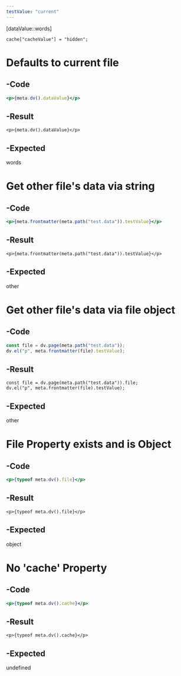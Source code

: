 ```yaml
---
testValue: "current"
---
```

[dataValue::words]
```dataviewjs
cache["cacheValue"] = "hidden";
```

# Defaults to current file
## -Code
```jsx
<p>{meta.dv().dataValue}</p>
```

## -Result
```jsx:
<p>{meta.dv().dataValue}</p>
```

## -Expected
words

# Get other file's data via string
## -Code
```jsx
<p>{meta.frontmatter(meta.path("test.data")).testValue}</p>
```

## -Result
```jsx:
<p>{meta.frontmatter(meta.path("test.data")).testValue}</p>
```

## -Expected
other

# Get other file's data via file object
## -Code
```js
const file = dv.page(meta.path("test.data"));
dv.el("p", meta.frontmatter(file).testValue);
```

## -Result
```dataviewjs
const file = dv.page(meta.path("test.data")).file;
dv.el("p", meta.frontmatter(file).testValue);
```

## -Expected
other

# File Property exists and is Object
## -Code
```jsx
<p>{typeof meta.dv().file}</p>
```

## -Result
```jsx:
<p>{typeof meta.dv().file}</p>
```

## -Expected
object

# No 'cache' Property
## -Code
```jsx
<p>{typeof meta.dv().cache}</p>
```

## -Result
```jsx:
<p>{typeof meta.dv().cache}</p>
```

## -Expected
undefined